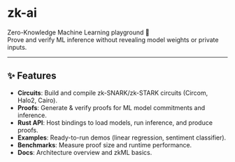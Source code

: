 # zk-ai

Zero-Knowledge Machine Learning playground 🚀  
Prove and verify ML inference without revealing model weights or private inputs.

---

## ✨ Features
- **Circuits**: Build and compile zk-SNARK/zk-STARK circuits (Circom, Halo2, Cairo).
- **Proofs**: Generate & verify proofs for ML model commitments and inference.
- **Rust API**: Host bindings to load models, run inference, and produce proofs.
- **Examples**: Ready-to-run demos (linear regression, sentiment classifier).
- **Benchmarks**: Measure proof size and runtime performance.
- **Docs**: Architecture overview and zkML basics.
